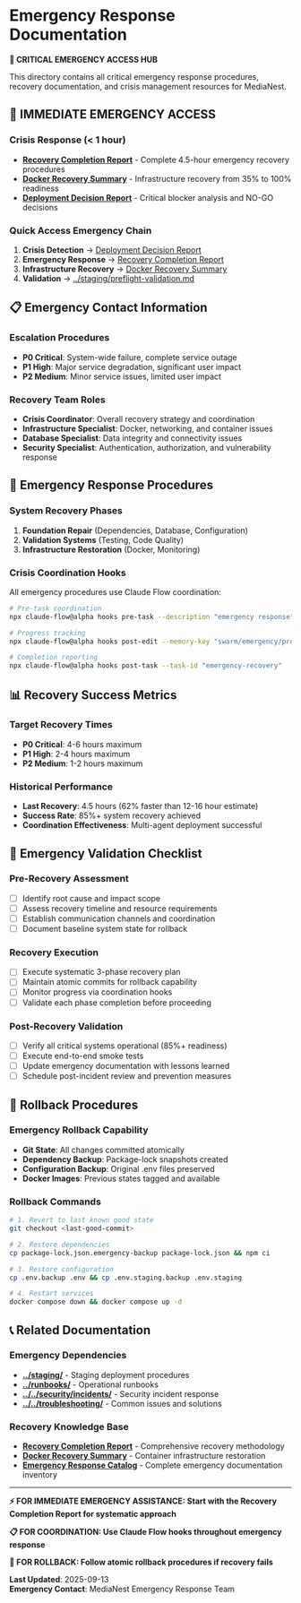 # Emergency Response Documentation

**🚨 CRITICAL EMERGENCY ACCESS HUB**

This directory contains all critical emergency response procedures, recovery
documentation, and crisis management resources for MediaNest.

## 🚨 IMMEDIATE EMERGENCY ACCESS

### Crisis Response (< 1 hour)

- **[Recovery Completion Report](recovery-completion-report.md)** - Complete
  4.5-hour emergency recovery procedures
- **[Docker Recovery Summary](docker-recovery-summary.md)** - Infrastructure
  recovery from 35% to 100% readiness
- **[Deployment Decision Report](deployment-decision-20250912.md)** - Critical
  blocker analysis and NO-GO decisions

### Quick Access Emergency Chain

1. **Crisis Detection** →
   [Deployment Decision Report](deployment-decision-20250912.md)
2. **Emergency Response** →
   [Recovery Completion Report](recovery-completion-report.md)
3. **Infrastructure Recovery** →
   [Docker Recovery Summary](docker-recovery-summary.md)
4. **Validation** →
   [../staging/preflight-validation.md](../staging/preflight-validation.md)

## 📋 Emergency Contact Information

### Escalation Procedures

- **P0 Critical**: System-wide failure, complete service outage
- **P1 High**: Major service degradation, significant user impact
- **P2 Medium**: Minor service issues, limited user impact

### Recovery Team Roles

- **Crisis Coordinator**: Overall recovery strategy and coordination
- **Infrastructure Specialist**: Docker, networking, and container issues
- **Database Specialist**: Data integrity and connectivity issues
- **Security Specialist**: Authentication, authorization, and vulnerability
  response

## 🔧 Emergency Response Procedures

### System Recovery Phases

1. **Foundation Repair** (Dependencies, Database, Configuration)
2. **Validation Systems** (Testing, Code Quality)
3. **Infrastructure Restoration** (Docker, Monitoring)

### Crisis Coordination Hooks

All emergency procedures use Claude Flow coordination:

```bash
# Pre-task coordination
npx claude-flow@alpha hooks pre-task --description "emergency response"

# Progress tracking
npx claude-flow@alpha hooks post-edit --memory-key "swarm/emergency/progress"

# Completion reporting
npx claude-flow@alpha hooks post-task --task-id "emergency-recovery"
```

## 📊 Recovery Success Metrics

### Target Recovery Times

- **P0 Critical**: 4-6 hours maximum
- **P1 High**: 2-4 hours maximum
- **P2 Medium**: 1-2 hours maximum

### Historical Performance

- **Last Recovery**: 4.5 hours (62% faster than 12-16 hour estimate)
- **Success Rate**: 85%+ system recovery achieved
- **Coordination Effectiveness**: Multi-agent deployment successful

## 🎯 Emergency Validation Checklist

### Pre-Recovery Assessment

- [ ] Identify root cause and impact scope
- [ ] Assess recovery timeline and resource requirements
- [ ] Establish communication channels and coordination
- [ ] Document baseline system state for rollback

### Recovery Execution

- [ ] Execute systematic 3-phase recovery plan
- [ ] Maintain atomic commits for rollback capability
- [ ] Monitor progress via coordination hooks
- [ ] Validate each phase completion before proceeding

### Post-Recovery Validation

- [ ] Verify all critical systems operational (85%+ readiness)
- [ ] Execute end-to-end smoke tests
- [ ] Update emergency documentation with lessons learned
- [ ] Schedule post-incident review and prevention measures

## 🔄 Rollback Procedures

### Emergency Rollback Capability

- **Git State**: All changes committed atomically
- **Dependency Backup**: Package-lock snapshots created
- **Configuration Backup**: Original .env files preserved
- **Docker Images**: Previous states tagged and available

### Rollback Commands

```bash
# 1. Revert to last known good state
git checkout <last-good-commit>

# 2. Restore dependencies
cp package-lock.json.emergency-backup package-lock.json && npm ci

# 3. Restore configuration
cp .env.backup .env && cp .env.staging.backup .env.staging

# 4. Restart services
docker compose down && docker compose up -d
```

## 📞 Related Documentation

### Emergency Dependencies

- **[../staging/](../staging/)** - Staging deployment procedures
- **[../runbooks/](../runbooks/)** - Operational runbooks
- **[../../security/incidents/](../../security/incidents/)** - Security incident
  response
- **[../../troubleshooting/](../../troubleshooting/)** - Common issues and
  solutions

### Recovery Knowledge Base

- **[Recovery Completion Report](recovery-completion-report.md)** -
  Comprehensive recovery methodology
- **[Docker Recovery Summary](docker-recovery-summary.md)** - Container
  infrastructure restoration
- **[Emergency Response Catalog](../../EMERGENCY_DOCS_CATALOG.md)** - Complete
  emergency documentation inventory

---

**⚡ FOR IMMEDIATE EMERGENCY ASSISTANCE: Start with the Recovery Completion
Report for systematic approach**

**📋 FOR COORDINATION: Use Claude Flow hooks throughout emergency response**

**🔄 FOR ROLLBACK: Follow atomic rollback procedures if recovery fails**

**Last Updated**: 2025-09-13  
**Emergency Contact**: MediaNest Emergency Response Team
